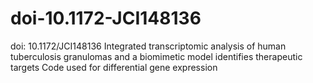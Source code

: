 # doi-10.1172-JCI148136
doi: 10.1172/JCI148136
Integrated transcriptomic analysis of human tuberculosis granulomas and a biomimetic model identifies therapeutic targets
Code used for differential gene expression
